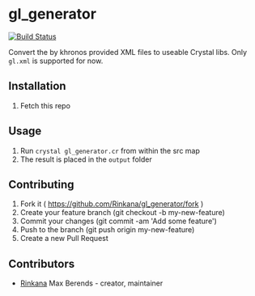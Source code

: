 # gl_generator
[![Build Status](https://travis-ci.org/Rinkana/gl_generator.svg?branch=master)](https://travis-ci.org/Rinkana/gl_generator)

Convert the by khronos provided XML files to useable Crystal libs.
Only `gl.xml` is supported for now.

## Installation

1. Fetch this repo

## Usage

1. Run `crystal gl_generator.cr` from within the src map
2. The result is placed in the `output` folder

## Contributing

1. Fork it ( https://github.com/Rinkana/gl_generator/fork )
2. Create your feature branch (git checkout -b my-new-feature)
3. Commit your changes (git commit -am 'Add some feature')
4. Push to the branch (git push origin my-new-feature)
5. Create a new Pull Request

## Contributors

- [Rinkana](https://github.com/Rinkana) Max Berends - creator, maintainer
